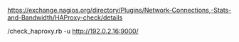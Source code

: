 https://exchange.nagios.org/directory/Plugins/Network-Connections,-Stats-and-Bandwidth/HAProxy-check/details

/check_haproxy.rb -u http://192.0.2.16:9000/

